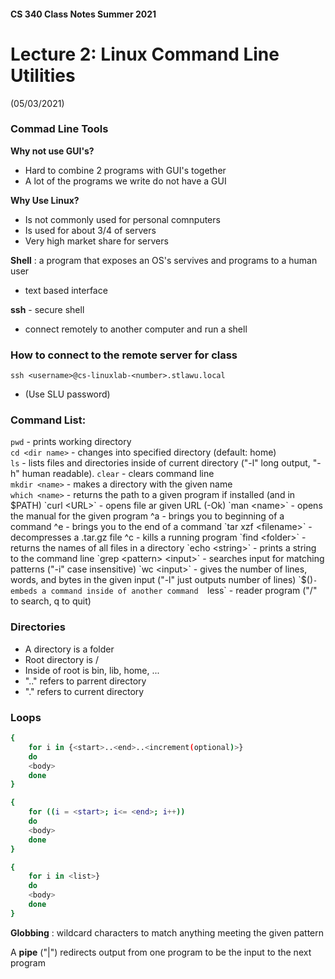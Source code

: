 #### CS 340 Class Notes Summer 2021
# Lecture 2: Linux Command Line Utilities
(05/03/2021)

### Commad Line Tools
**Why not use GUI's?**  
- Hard to combine 2 programs with GUI's together
- A lot of the programs we write do not have a GUI

**Why Use Linux?**  
- Is not commonly used for personal comnputers
- Is used for about 3/4 of servers
- Very high market share for servers

**Shell**
: a program that exposes an OS's servives and programs to a human user
- text based interface

**ssh** - secure shell
- connect remotely to another computer and run a shell

### How to connect to the remote server for class
`ssh <username>@cs-linuxlab-<number>.stlawu.local` 
- (Use SLU password)

### Command List:
`pwd` - prints working directory  
`cd <dir name>` - changes into specified directory (default: home)  
`ls` - lists files and directories inside of current directory ("-l" long output, "-h" human readable). 
`clear` - clears command line  
`mkdir <name>` - makes a directory with the given name  
`which <name>` - returns the path to a given program if installed (and in $PATH)  
`curl <URL>` - opens file ar given URL (-Ok)  
`man <name>` - opens the manual for the given program  
^a - brings you to beginning of a command  
^e - brings you to the end of a command  
`tar xzf <filename>` - decompresses a .tar.gz file  
^c - kills a running program  
`find <folder>` - returns the names of all files in a directory  
`echo <string>` - prints a string to the command line  
`grep <pattern> <input>` - searches input for matching patterns ("-i" case insensitive)  
`wc <input>` - gives the number of lines, words, and bytes in the given input ("-l" just outputs number of lines)  
`$(<command>)` - embeds a command inside of another command  
`less` - reader program ("/" to search, q to quit)
 
### Directories
- A directory is a folder
- Root directory is /
- Inside of root is bin, lib, home, ...
- ".." refers to parrent directory
- "." refers to current directory

### Loops
```bash
{
    for i in {<start>..<end>..<increment(optional)>}
    do
    <body>
    done
}
```

```bash
{
    for ((i = <start>; i<= <end>; i++))
    do
    <body>
    done
}
```

```bash
{
    for i in <list>}
    do
    <body>
    done
}
```

**Globbing**
: wildcard characters to match anything meeting the given pattern

A **pipe** ("|") redirects output from one program to be the input to the next program